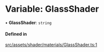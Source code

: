 # Variable: GlassShader

• **GlassShader**: `string`

#### Defined in

[src/assets/shader/materials/GlassShader.ts:1](https://github.com/Orillusion/orillusion/blob/main/src/assets/shader/materials/GlassShader.ts#L1)
